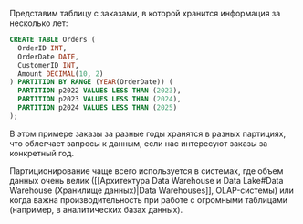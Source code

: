 Представим таблицу с заказами, в которой хранится информация за несколько лет:

```SQL
CREATE TABLE Orders (
  OrderID INT,
  OrderDate DATE,
  CustomerID INT,
  Amount DECIMAL(10, 2)
) PARTITION BY RANGE (YEAR(OrderDate)) (
  PARTITION p2022 VALUES LESS THAN (2023),
  PARTITION p2023 VALUES LESS THAN (2024),
  PARTITION p2024 VALUES LESS THAN (2025)
);
```

В этом примере заказы за разные годы хранятся в разных партициях, что облегчает запросы к данным, если нас интересуют заказы за конкретный год.

Партиционирование чаще всего используется в системах, где объем данных очень велик ([[Архитектура Data Warehouse и Data Lake#Data Warehouse (Хранилище данных)|Data Warehouses]], OLAP-системы) или когда важна производительность при работе с огромными таблицами (например, в аналитических базах данных).